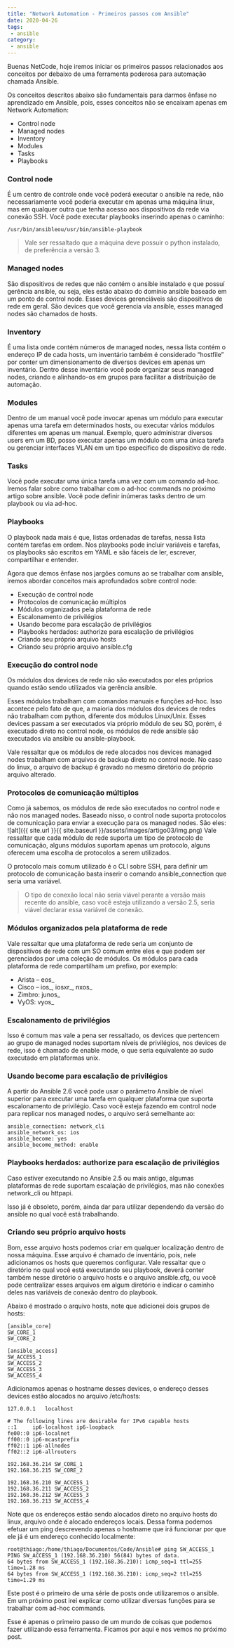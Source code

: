 ```yaml
---
title: "Network Automation - Primeiros passos com Ansible"
date: 2020-04-26
tags:
 - ansible
category:
 - ansible
---
```


Buenas NetCode, hoje iremos iniciar os primeiros passos relacionados aos conceitos por debaixo de uma ferramenta poderosa para automação chamada Ansible.

Os conceitos descritos abaixo são fundamentais para darmos ênfase no aprendizado em Ansible, pois, esses conceitos não se encaixam apenas em Network Automation:

* Control node
* Managed nodes
* Inventory
* Modules
* Tasks
* Playbooks

### Control node

É um centro de controle onde você poderá executar o ansible na rede, não necessariamente você poderia executar em apenas uma máquina linux, mas em qualquer outra que tenha acesso aos dispositivos da rede via conexão SSH. Você pode executar playbooks inserindo apenas o caminho:
```
/usr/bin/ansibleou/usr/bin/ansible-playbook
```

> Vale ser ressaltado que a máquina deve possuir o python instalado, de preferência a versão 3.

### Managed nodes

São dispositivos de redes que não contém o ansible instalado e que possuí gerência ansible, ou seja, eles estão abaixo do domínio ansible baseado em um ponto de control node. Esses devices gerenciáveis são dispositivos de rede em geral. São devices que você gerencia via ansible, esses managed nodes são chamados de hosts.

### Inventory

É uma lista onde contém números de managed nodes, nessa lista contém o endereço IP de cada hosts, um inventário também é considerado “hostfile” por conter um dimensionamento de diversos devices em apenas um inventário. Dentro desse inventário você pode organizar seus managed nodes, criando e alinhando-os em grupos para facilitar a distribuição de automação.

### Modules

Dentro de um manual você pode invocar apenas um módulo para executar apenas uma tarefa em determinados hosts, ou executar vários módulos diferentes em apenas um manual. Exemplo, quero administrar diversos users em um BD, posso executar apenas um módulo com uma única tarefa ou gerenciar interfaces VLAN em um tipo especifico de dispositivo de rede.

### Tasks

Você pode executar uma única tarefa uma vez com um comando ad-hoc. Iremos falar sobre como trabalhar com o ad-hoc commands no próximo artigo sobre ansible. Você pode definir inúmeras tasks dentro de um playbook ou via ad-hoc.

### Playbooks

O playbook nada mais é que, listas ordenadas de tarefas, nessa lista contém tarefas em ordem. Nos playbooks pode incluir variáveis e tarefas, os playbooks são escritos em YAML e são fáceis de ler, escrever, compartilhar e entender.

Agora que demos ênfase nos jargões comuns ao se trabalhar com ansible, iremos abordar conceitos mais aprofundados sobre control node:

* Execução de control node
* Protocolos de comunicação múltiplos
* Módulos organizados pela plataforma de rede
* Escalonamento de privilégios
* Usando become para escalação de privilégios
* Playbooks herdados: authorize para escalação de privilégios
* Criando seu próprio arquivo hosts
* Criando seu próprio arquivo ansible.cfg

### Execução do control node

Os módulos dos devices de rede não são executados por eles próprios quando estão sendo utilizados via gerência ansible.

Esses módulos trabalham com comandos manuais e funções ad-hoc. Isso acontece pelo fato de que, a maioria dos módulos dos devices de redes não trabalham com python, diferente dos módulos Linux/Unix. Esses devices passam a ser executados via próprio módulo de seu SO, porém, é executado direto no control node, os módulos de rede ansible são executados via ansible ou ansible-playbook.

Vale ressaltar que os módulos de rede alocados nos devices managed nodes trabalham com arquivos de backup direto no control node. No caso do linux, o arquivo de backup é gravado no mesmo diretório do próprio arquivo alterado.

### Protocolos de comunicação múltiplos

Como já sabemos, os módulos de rede são executados no control node e não nos managed nodes. Baseado nisso, o control node suporta protocolos de comunicação para enviar a execução para os managed nodes. São eles:
![alt]({{ site.url }}{{ site.baseurl }}/assets/images/artigo03/img.png)
Vale ressaltar que cada módulo de rede suporta um tipo de protocolo de comunicação, alguns módulos suportam apenas um protocolo, alguns oferecem uma escolha de protocolos a serem utilizados.

O protocolo mais comum utilizado é o CLI sobre SSH, para definir um protocolo de comunicação basta inserir o comando ansible_connection que seria uma variável.

> O tipo de conexão local não seria viável perante a versão mais recente do ansible, caso você esteja utilizando a versão 2.5, seria viável declarar essa variável de conexão.

### Módulos organizados pela plataforma de rede

Vale ressaltar que uma plataforma de rede seria um conjunto de dispositivos de rede com um SO comum entre eles e que podem ser gerenciados por uma coleção de módulos. Os módulos para cada plataforma de rede compartilham um prefixo, por exemplo:

* Arista – eos_
* Cisco – ios_, iosxr_, nxos_
* Zimbro: junos_
* VyOS: vyos_

### Escalonamento de privilégios

Isso é comum mas vale a pena ser ressaltado, os devices que pertencem ao grupo de managed nodes suportam níveis de privilégios, nos devices de rede, isso é chamado de enable mode, o que seria equivalente ao sudo executado em plataformas unix.

### Usando become para escalação de privilégios

A partir do Ansible 2.6 você pode usar o parâmetro Ansible de nível superior para executar uma tarefa em qualquer plataforma que suporta escalonamento de privilégio. Caso vocẽ esteja fazendo em control node para replicar nos managed nodes, o arquivo será semelhante ao:
```
ansible_connection: network_cli
ansible_network_os: ios
ansible_become: yes
ansible_become_method: enable
```

### Playbooks herdados: authorize para escalação de privilégios

Caso estiver executando no Ansible 2.5 ou mais antigo, algumas plataformas de rede suportam escalação de privilégios, mas não conexões network_cli ou httpapi.

Isso já é obsoleto, porém, ainda dar para utilizar dependendo da versão do ansible no qual você está trabalhando.

### Criando seu próprio arquivo hosts

Bom, esse arquivo hosts podemos criar em qualquer localização dentro de nossa máquina. Esse arquivo é chamado de inventário, pois, nele adicionamos os hosts que queremos configurar. Vale ressaltar que o diretório no qual você está executando seu playbook, deverá conter também nesse diretório o arquivo hosts e o arquivo ansible.cfg, ou você pode centralizar esses arquivos em algum diretório e indicar o caminho deles nas variáveis de conexão dentro do playbook.

Abaixo é mostrado o arquivo hosts, note que adicionei dois grupos de hosts:
```
[ansible_core]
SW_CORE_1
SW_CORE_2
  
[ansible_access]
SW_ACCESS_1
SW_ACCESS_2
SW_ACCESS_3
SW_ACCESS_4
```

Adicionamos apenas o hostname desses devices, o endereço desses devices estão alocados no arquivo /etc/hosts:
```
127.0.0.1   localhost

# The following lines are desirable for IPv6 capable hosts
::1     ip6-localhost ip6-loopback
fe00::0 ip6-localnet
ff00::0 ip6-mcastprefix
ff02::1 ip6-allnodes
ff02::2 ip6-allrouters

192.168.36.214 SW_CORE_1
192.168.36.215 SW_CORE_2

192.168.36.210 SW_ACCESS_1
192.168.36.211 SW_ACCESS_2
192.168.36.212 SW_ACCESS_3
192.168.36.213 SW_ACCESS_4
```

Note que os endereços estão sendo alocados direto no arquivo hosts do linux, arquivo onde é alocado endereços locais. Dessa forma podemos efetuar um ping descrevendo apenas o hostname que irá funcionar por que ele já é um endereço conhecido localmente:
```
root@thiago:/home/thiago/Documentos/Code/Ansible# ping SW_ACCESS_1
PING SW_ACCESS_1 (192.168.36.210) 56(84) bytes of data.
64 bytes from SW_ACCESS_1 (192.168.36.210): icmp_seq=1 ttl=255 time=1.28 ms
64 bytes from SW_ACCESS_1 (192.168.36.210): icmp_seq=2 ttl=255 time=1.29 ms
```

Este post é o primeiro de uma série de posts onde utilizaremos o ansible. Em um próximo post irei explicar como utilizar diversas funções para se trabalhar com ad-hoc commands.

Esse é apenas o primeiro passo de um mundo de coisas que podemos fazer utilizando essa ferramenta. Ficamos por aqui e nos vemos no próximo post.
